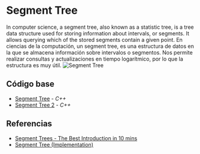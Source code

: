 # Segment Tree
In computer science, a segment tree, also known as a statistic tree, is a tree data structure used for storing information about intervals, or segments. It allows querying which of the stored segments contain a given point.
En ciencias de la computación, un segment tree, es una estructura de datos en la que se almacena información sobre intervalos o segmentos. Nos permite realizar consultas y actualizaciones en tiempo logarítmico, por lo que la estructura es muy útil.
![Segment Tree](https://media.geeksforgeeks.org/wp-content/cdn-uploads/segment-tree1.png)
## Código base
- [Segment Tree](https://github.com/NatiBilbao/AlgoritmicaII2022/blob/main/Contenido/Capitulo%201/Estructura_de_datos/Segment_tree/segmentTree.cpp) - _C++_
- [Segment Tree 2](https://github.com/NatiBilbao/AlgoritmicaII2022/blob/main/Contenido/Capitulo%201/Estructura_de_datos/Segment_tree/segmentTree2.cpp) - _C++_

## Referencias
- [Segment Trees - The Best Introduction in 10 mins](https://www.youtube.com/watch?v=Ic7OO3Uw6J0)
- [Segment Tree (Implementation)](https://www.youtube.com/watch?v=2FShdqn-Oz8)
